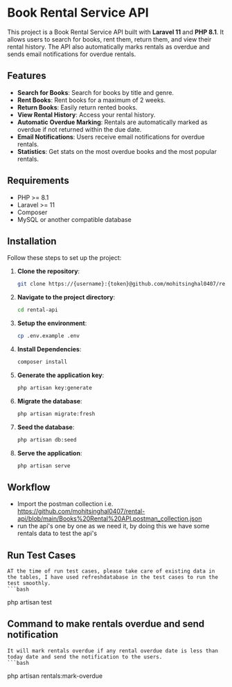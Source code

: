 # Book Rental Service API

This project is a Book Rental Service API built with **Laravel 11** and **PHP 8.1**. It allows users to search for books, rent them, return them, and view their rental history. The API also automatically marks rentals as overdue and sends email notifications for overdue rentals.

## Features

- **Search for Books**: Search for books by title and genre.
- **Rent Books**: Rent books for a maximum of 2 weeks.
- **Return Books**: Easily return rented books.
- **View Rental History**: Access your rental history.
- **Automatic Overdue Marking**: Rentals are automatically marked as overdue if not returned within the due date.
- **Email Notifications**: Users receive email notifications for overdue rentals.
- **Statistics**: Get stats on the most overdue books and the most popular rentals.

## Requirements

- PHP >= 8.1
- Laravel >= 11
- Composer
- MySQL or another compatible database

## Installation

Follow these steps to set up the project:

1. **Clone the repository**:
   ```bash
   git clone https://{username}:{token}@github.com/mohitsinghal0407/rental-api.git
2. **Navigate to the project directory**:
   ```bash  
   cd rental-api
3. **Setup the environment**:
   ```bash  
   cp .env.example .env
4. **Install Dependencies**:
   ```bash  
   composer install
5. **Generate the application key**:
   ```bash 
   php artisan key:generate
6. **Migrate the database**:
   ```bash 
   php artisan migrate:fresh
7. **Seed the database**:
   ```bash 
   php artisan db:seed
8. **Serve the application**:
   ```bash 
   php artisan serve

## Workflow

- Import the postman collection i.e. https://github.com/mohitsinghal0407/rental-api/blob/main/Books%20Rental%20API.postman_collection.json
- run the api's one by one as we need it, by doing this we have some rentals data to test the api's

## Run Test Cases
    AT the time of run test cases, please take care of existing data in the tables, I have used refreshdatabase in the test cases to run the test smoothly.
    ```bash 
   php artisan test

## Command to make rentals overdue and send notification
    It will mark rentals overdue if any rental overdue date is less than today date and send the notification to the users.
    ```bash 
   php artisan rentals:mark-overdue
